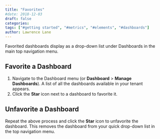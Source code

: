 ```yaml
---
title: "Favorites"
#date: 2018-12-03
draft: false
categories:
tags: ["#getting started", "#metrics", "#elements", "#dashboards"]
author: Lawrence Lane
---
```


Favorited dashboards display as a drop-down list under Dashboards in the main top navigation menu.

## Favorite a Dashboard
1. Navigate to the Dashboard menu (or **Dashboard** > **Manage Dashboards**). A list of all the dashboards available in your tenant appears.
2. Click the **Star** icon next to a dashboard to favorite it.

## Unfavorite a Dashboard
Repeat the above process and click the **Star** icon to unfavorite the dashboard. This removes the dashboard from your quick drop-down list in the top navigation menu.
